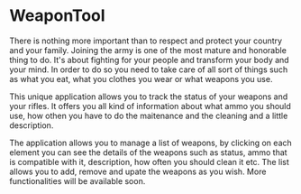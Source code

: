 # WeaponTool

There is nothing more important than to respect and protect your country and your family. Joining the army is one of the most mature and honorable thing to do. It's about fighting for your people and transform your body and your mind. In order to do so you need to take care of all sort of things such as what you eat, what you clothes you wear or what weapons you use. 

This unique application allows you to track the status of your weapons and your rifles. It offers you all kind of information about what ammo you should use, how othen you have to do the maitenance and the cleaning and a little description.

The application allows you to manage a list of weapons, by clicking on each element you can see the details of the weapons such as status, ammo that is compatible with it,  description, how often you should clean it etc. The list allows you to add, remove and upate the weapons as you wish. More functionalities  will be available soon.
